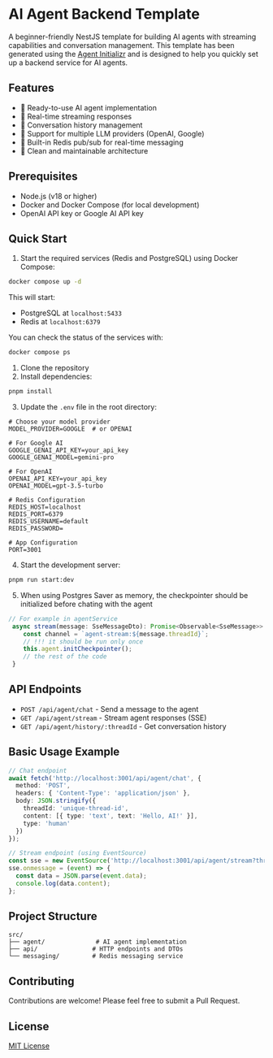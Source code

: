 # AI Agent Backend Template

A beginner-friendly NestJS template for building AI agents with streaming capabilities and conversation management. This template has been generated using the [Agent Initializr](https://initializr.agentailor.com/) and is designed to help you quickly set up a backend service for AI agents.

## Features

- 🤖 Ready-to-use AI agent implementation
- 🌊 Real-time streaming responses
- 💾 Conversation history management
- 🔄 Support for multiple LLM providers (OpenAI, Google)
- 📡 Built-in Redis pub/sub for real-time messaging
- 🎯 Clean and maintainable architecture

## Prerequisites

- Node.js (v18 or higher)
- Docker and Docker Compose (for local development)
- OpenAI API key or Google AI API key

## Quick Start

1. Start the required services (Redis and PostgreSQL) using Docker Compose:
```bash
docker compose up -d
```
This will start:
- PostgreSQL at `localhost:5433`
- Redis at `localhost:6379`

You can check the status of the services with:
```bash
docker compose ps
```

1. Clone the repository
2. Install dependencies:
```bash
pnpm install
```

3. Update the `.env` file in the root directory:
```env
# Choose your model provider
MODEL_PROVIDER=GOOGLE  # or OPENAI

# For Google AI
GOOGLE_GENAI_API_KEY=your_api_key
GOOGLE_GENAI_MODEL=gemini-pro

# For OpenAI
OPENAI_API_KEY=your_api_key
OPENAI_MODEL=gpt-3.5-turbo

# Redis Configuration
REDIS_HOST=localhost
REDIS_PORT=6379
REDIS_USERNAME=default
REDIS_PASSWORD=

# App Configuration
PORT=3001
```

4. Start the development server:
```bash
pnpm run start:dev
```

5. When using Postgres Saver as memory, the checkpointer should be initialized before chating with the agent
   
```typescript
// For example in agentService
 async stream(message: SseMessageDto): Promise<Observable<SseMessage>> {
    const channel = `agent-stream:${message.threadId}`;
    // !!! it should be run only once
    this.agent.initCheckpointer(); 
    // the rest of the code
 }
```   

## API Endpoints

- `POST /api/agent/chat` - Send a message to the agent
- `GET /api/agent/stream` - Stream agent responses (SSE)
- `GET /api/agent/history/:threadId` - Get conversation history

## Basic Usage Example

```typescript
// Chat endpoint
await fetch('http://localhost:3001/api/agent/chat', {
  method: 'POST',
  headers: { 'Content-Type': 'application/json' },
  body: JSON.stringify({
    threadId: 'unique-thread-id',
    content: [{ type: 'text', text: 'Hello, AI!' }],
    type: 'human'
  })
});

// Stream endpoint (using EventSource)
const sse = new EventSource('http://localhost:3001/api/agent/stream?threadId=unique-thread-id&content=Hello');
sse.onmessage = (event) => {
  const data = JSON.parse(event.data);
  console.log(data.content);
};
```

## Project Structure

```
src/
├── agent/              # AI agent implementation
├── api/               # HTTP endpoints and DTOs
└── messaging/         # Redis messaging service
```

## Contributing

Contributions are welcome! Please feel free to submit a Pull Request.

## License

[MIT License](LICENSE)